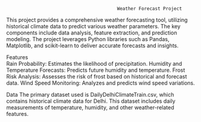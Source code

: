                                              Weather Forecast Project

This project provides a comprehensive weather forecasting tool, utilizing historical climate data to predict various weather parameters. 
The key components include data analysis, feature extraction, and prediction modeling. 
The project leverages Python libraries such as Pandas, Matplotlib, and scikit-learn to deliver accurate forecasts and insights.

Features                                                                                                                                                           
Rain Probability: Estimates the likelihood of precipitation.
Humidity and Temperature Forecasts: Predicts future humidity and temperature.
Frost Risk Analysis: Assesses the risk of frost based on historical and forecast data.
Wind Speed Monitoring: Analyzes and predicts wind speed variations.

Data                                                                                                                                                               The primary dataset used is DailyDelhiClimateTrain.csv, which contains historical climate data for Delhi. This dataset includes daily measurements of temperature, humidity, and other weather-related features.
